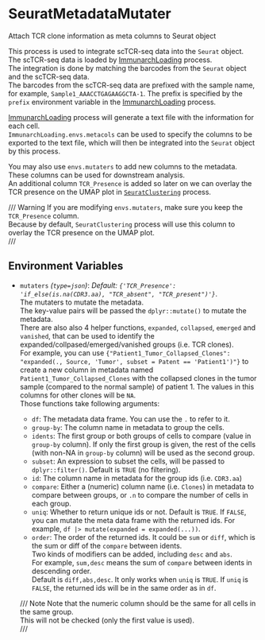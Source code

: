 # SeuratMetadataMutater

Attach TCR clone information as meta columns to Seurat object

This process is used to integrate scTCR-seq data into the `Seurat` object.<br />
The scTCR-seq data is loaded by [ImmunarchLoading](./ImmunarchLoading.md) process.<br />
The integration is done by matching the barcodes from the `Seurat` object and
the scTCR-seq data.<br />
The barcodes from the scTCR-seq data are prefixed with the sample name,
for example, `Sample1_AAACCTGAGAAGGCTA-1`. The prefix is specified by the `prefix`
environment variable in the [ImmunarchLoading](./ImmunarchLoading.md) process.<br />

[ImmunarchLoading](./ImmunarchLoading.md) process will generate a text file with
the information for each cell.<br />
`ImmunarchLoading.envs.metacols` can be used to specify the columns to be exported
to the text file, which will then be integrated into the `Seurat` object
by this process.<br />

You may also use `envs.mutaters` to add new columns to the metadata.<br />
These columns can be used for downstream analysis.<br />
An additional column `TCR_Presence` is added so later on we can overlay the
TCR presence on the UMAP plot in [`SeuratClustering`](./SeuratClustering.md)
process.<br />

/// Warning
If you are modifying `envs.mutaters`, make sure you keep the `TCR_Presence` column.<br />
Because by default, `SeuratClustering` process will use this column to overlay
the TCR presence on the UMAP plot.<br />
///


## Environment Variables

- `mutaters` *(`type=json`)*: *Default: `{'TCR_Presence': 'if_else(is.na(CDR3.aa), "TCR_absent", "TCR_present")'}`*. <br />
    The mutaters to mutate the metadata.<br />
    The key-value pairs will be passed the `dplyr::mutate()` to mutate the metadata.<br />
    There are also also 4 helper functions, `expanded`, `collapsed`, `emerged` and `vanished`, that can be used to identify the expanded/collpased/emerged/vanished groups (i.e. TCR clones).<br />
    For example, you can use `{"Patient1_Tumor_Collapsed_Clones": "expanded(., Source, 'Tumor', subset = Patent == 'Patient1')"}`
    to create a new column in metadata named `Patient1_Tumor_Collapsed_Clones`
    with the collapsed clones in the tumor sample (compared to the normal sample) of patient 1. The values in this columns for other clones will be `NA`.<br />
    Those functions take following arguments:<br />
    * `df`: The metadata data frame. You can use the `.` to refer to it.<br />
    * `group-by`: The column name in metadata to group the cells.<br />
    * `idents`: The first group or both groups of cells to compare (value in `group-by` column). If only the first group is given, the rest of the cells (with non-NA in `group-by` column) will be used as the second group.<br />
    * `subset`: An expression to subset the cells, will be passed to `dplyr::filter()`. Default is `TRUE` (no filtering).<br />
    * `id`: The column name in metadata for the group ids (i.e. `CDR3.aa`)
    * `compare`: Either a (numeric) column name (i.e. `Clones`) in metadata to compare between groups, or `.n` to compare the number of cells in each group.<br />
    * `uniq`: Whether to return unique ids or not. Default is `TRUE`. If `FALSE`, you can mutate the meta data frame with the returned ids. For example, `df |> mutate(expanded = expanded(...))`.<br />
    * `order`: The order of the returned ids. It could be `sum` or `diff`, which is the sum or diff of the `compare` between idents.<br />
    Two kinds of modifiers can be added, including `desc` and `abs`.<br />
    For example, `sum,desc` means the sum of `compare` between idents in descending order.<br />
    Default is `diff,abs,desc`. It only works when `uniq` is `TRUE`. If `uniq` is `FALSE`, the returned
    ids will be in the same order as in `df`.<br />

    /// Note
    Note that the numeric column should be the same for all cells in the same group.<br />
    This will not be checked (only the first value is used).<br />
    ///

